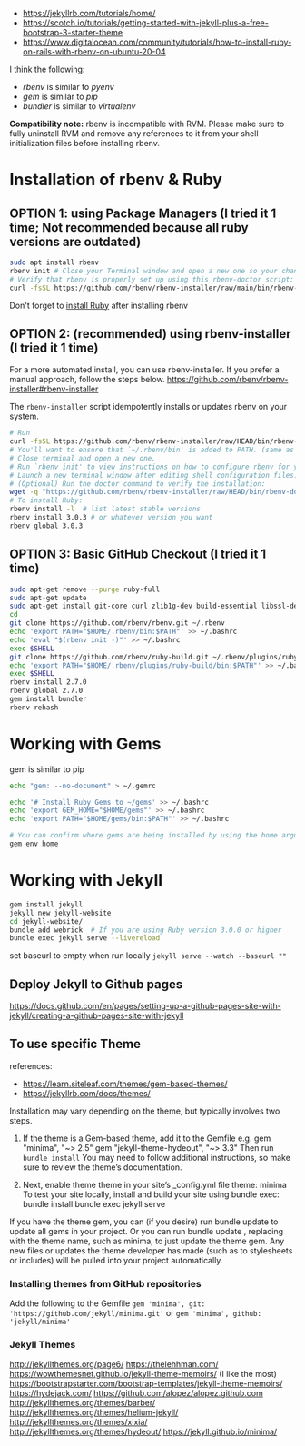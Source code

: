 * https://jekyllrb.com/tutorials/home/
* https://scotch.io/tutorials/getting-started-with-jekyll-plus-a-free-bootstrap-3-starter-theme
* https://www.digitalocean.com/community/tutorials/how-to-install-ruby-on-rails-with-rbenv-on-ubuntu-20-04

I think the following:
* _rbenv_ is similar to _pyenv_
* _gem_ is similar to _pip_
* _bundler_ is similar to _virtualenv_

**Compatibility note:** rbenv is incompatible with RVM. Please make sure to fully uninstall RVM and remove any references to it from your shell initialization files before installing rbenv.

Installation of rbenv & Ruby 
=====================================
OPTION 1: using Package Managers (I tried it 1 time; Not recommended because all ruby versions are outdated)
---------------------------------
```bash
sudo apt install rbenv
rbenv init # Close your Terminal window and open a new one so your changes take effect.
# Verify that rbenv is properly set up using this rbenv-doctor script:
curl -fsSL https://github.com/rbenv/rbenv-installer/raw/main/bin/rbenv-doctor | bash
```
Don't forget to [install Ruby](https://github.com/rbenv/rbenv-installer#rbenv-installer) after installing rbenv

OPTION 2: (recommended) using rbenv-installer (I tried it 1 time)
---------
For a more automated install, you can use rbenv-installer. If you prefer a manual approach, follow the steps below.
https://github.com/rbenv/rbenv-installer#rbenv-installer

The `rbenv-installer` script idempotently installs or updates rbenv on your system.

```bash
# Run
curl -fsSL https://github.com/rbenv/rbenv-installer/raw/HEAD/bin/rbenv-installer | bash
# You'll want to ensure that `~/.rbenv/bin' is added to PATH. (same as pyenv)
# Close terminal and open a new one.
# Run `rbenv init' to view instructions on how to configure rbenv for your shell.
# Launch a new terminal window after editing shell configuration files.
# (Optional) Run the doctor command to verify the installation:
wget -q "https://github.com/rbenv/rbenv-installer/raw/HEAD/bin/rbenv-doctor" -O- | bash
# To install Ruby:
rbenv install -l  # list latest stable versions
rbenv install 3.0.3 # or whatever version you want
rbenv global 3.0.3
```

OPTION 3: Basic GitHub Checkout (I tried it 1 time)
--------------------------------

```sh
sudo apt-get remove --purge ruby-full
sudo apt-get update
sudo apt-get install git-core curl zlib1g-dev build-essential libssl-dev libreadline-dev libyaml-dev libsqlite3-dev sqlite3 libxml2-dev libxslt1-dev libcurl4-openssl-dev software-properties-common libffi-dev
cd
git clone https://github.com/rbenv/rbenv.git ~/.rbenv
echo 'export PATH="$HOME/.rbenv/bin:$PATH"' >> ~/.bashrc
echo 'eval "$(rbenv init -)"' >> ~/.bashrc
exec $SHELL
git clone https://github.com/rbenv/ruby-build.git ~/.rbenv/plugins/ruby-build
echo 'export PATH="$HOME/.rbenv/plugins/ruby-build/bin:$PATH"' >> ~/.bashrc
exec $SHELL
rbenv install 2.7.0
rbenv global 2.7.0
gem install bundler
rbenv rehash
```

Working with Gems
==================
gem is similar to pip
```bash
echo "gem: --no-document" > ~/.gemrc

echo '# Install Ruby Gems to ~/gems' >> ~/.bashrc
echo 'export GEM_HOME="$HOME/gems"' >> ~/.bashrc
echo 'export PATH="$HOME/gems/bin:$PATH"' >> ~/.bashrc

# You can confirm where gems are being installed by using the home argument, like this:
gem env home
```

Working with Jekyll
====================
```sh
gem install jekyll
jekyll new jekyll-website
cd jekyll-website/
bundle add webrick  # If you are using Ruby version 3.0.0 or higher
bundle exec jekyll serve --livereload
```


set baseurl to empty when run locally
`jekyll serve --watch --baseurl ""`

## Deploy Jekyll to Github pages
https://docs.github.com/en/pages/setting-up-a-github-pages-site-with-jekyll/creating-a-github-pages-site-with-jekyll


To use specific Theme  
-----------------------
references:
* https://learn.siteleaf.com/themes/gem-based-themes/
* https://jekyllrb.com/docs/themes/

Installation may vary depending on the theme, but typically involves two steps.
1) If the theme is a Gem-based theme, add it to the Gemfile e.g.
gem "minima", "~> 2.5"
gem "jekyll-theme-hydeout", "~> 3.3"
Then run 
`bundle install`
You may need to follow additional instructions, so make sure to review the theme’s documentation.

2) Next, enable theme theme in your site’s _config.yml file
theme: minima
To test your site locally, install and build your site using bundle exec:
bundle install
bundle exec jekyll serve

If you have the theme gem, you can (if you desire) run bundle update to update all gems in your project. Or you can 
run bundle update <THEME>, replacing <THEME> with the theme name, such as minima, to just update the theme gem. Any 
new files or updates the theme developer has made (such as to stylesheets or includes) will be pulled into your 
project automatically.

### Installing themes from GitHub repositories
Add the following to the Gemfile 
`gem 'minima', git: 'https://github.com/jekyll/minima.git'`
or
`gem 'minima', github: 'jekyll/minima'`


### Jekyll Themes
http://jekyllthemes.org/page6/
https://thelehhman.com/
https://wowthemesnet.github.io/jekyll-theme-memoirs/ (I like the most)
https://bootstrapstarter.com/bootstrap-templates/jekyll-theme-memoirs/
https://hydejack.com/
https://github.com/alopez/alopez.github.com
http://jekyllthemes.org/themes/barber/
http://jekyllthemes.org/themes/helium-jekyll/
http://jekyllthemes.org/themes/xixia/
http://jekyllthemes.org/themes/hydeout/
https://jekyll.github.io/minima/

